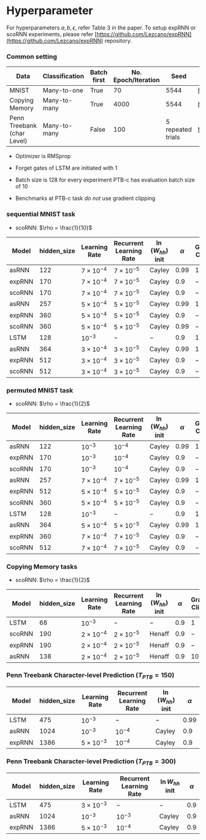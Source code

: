 # Hyperparameter

For hyperparameters $a, b, \epsilon$, refer Table $3$ in the paper.
To setup expRNN or scoRNN experiments, please refer [https://github.com/Lezcano/expRNN](https://github.com/Lezcano/expRNN) repository.

### Common setting

| Data | Classification | Batch first | No. Epoch/Iteration | Seed | Source |
| --- | --- | --- | --- | --- | --- |
| MNIST | Many-to-one | True | $70$ | $5544$ | http://yann.lecun.com/exdb/mnist/ |
| Copying Memory | Many-to-many | True | $4000$ | $5544$ | https://github.com/ajithcodesit/lstm_copy_task |
| Penn Treebank (char Level) | Many-to-many | False | $100$ | 5 repeated trials | http://www.fit.vutbr.cz/~imikolov/rnnlm/ |

- Optimizer is RMSprop
- Forget gates of LSTM are initiated with $1$

- Batch size is $128$  for every experiment PTB-c has evaluation batch size of $10$
- Benchmarks at PTB-c task *do not* use gradient clipping

### sequential MNIST task

- scoRNN: $\rho = \frac{1}{10}$

| Model | hidden_size | Learning Rate | Recurrent Learning Rate | $\ln(W_{hh})$ init | $\alpha$ | Gradient Clipping |
| --- | --- | --- | --- | --- | --- | --- |
| asRNN | $122$ | $7\times10^{-4}$ | $7\times10^{-5}$ | Cayley | $0.99$ | $10$ |
| expRNN | $170$ | $7\times10^{-4}$ | $7\times10^{-5}$ | Cayley  | $0.9$ | $-$ |
| scoRNN | $170$ | $7\times10^{-4}$ | $7\times10^{-5}$ | Cayley | $0.9$ | $-$ |
| asRNN | $257$ | $5\times10^{-4}$ | $5\times10^{-5}$ | Cayley | $0.99$ | $10$ |
| expRNN | $360$ | $5\times10^{-4}$ | $5\times10^{-5}$ | Cayley | $0.9$ | $-$ |
| scoRNN | $360$ | $5\times10^{-4}$ | $5\times10^{-5}$ | Cayley | $0.99$ | $-$ |
| LSTM | $128$ | $10^{-3}$ | $-$ | $-$ | $0.9$ | $1$ |
| asRNN | $364$ | $3\times10^{-4}$ | $3\times10^{-5}$ | Cayley | $0.99$ | $10$ |
| expRNN | $512$ | $3\times10^{-4}$ | $3\times10^{-5}$ | Cayley | $0.9$ | $-$ |
| scoRNN | $512$ | $3\times10^{-4}$ | $3\times10^{-5}$ | Cayley | $0.9$ | $-$ |

### permuted MNIST task

- scoRNN: $\rho = \frac{1}{2}$

| Model | hidden_size | Learning Rate | Recurrent Learning Rate | $\ln(W_{hh})$ init | $\alpha$ | Gradient Clipping |
| --- | --- | --- | --- | --- | --- | --- |
| asRNN | $122$ | $10^{-3}$ | $10^{-4}$ | Cayley | $0.99$ | $10$ |
| expRNN | $170$ | $10^{-3}$ | $10^{-4}$ | Cayley  | $0.9$ | $-$ |
| scoRNN | $170$ | $10^{-3}$ | $10^{-4}$ | Cayley  | $0.9$ | $-$ |
| asRNN | $257$ | $7\times10^{-4}$ | $7\times10^{-5}$ | Cayley  | $0.99$ | $10$ |
| expRNN | $512$ | $5\times10^{-4}$ | $5\times10^{-5}$ | Cayley  | $0.9$ | $-$ |
| scoRNN | $360$ | $5\times10^{-4}$ | $5\times10^{-5}$ | Cayley | $0.9$ | $-$ |
| LSTM | $128$ | $10^{-3}$ | $-$ | $-$ | $0.9$ | $1$ |
| asRNN | $364$ | $5\times10^{-4}$ | $5\times10^{-5}$ | Cayley  | $0.99$ | $10$ |
| expRNN | $360$ | $7\times10^{-4}$ | $7\times10^{-5}$ | Cayley  | $0.9$ | $-$ |
| scoRNN | $512$ | $7\times10^{-4}$ | $7\times10^{-5}$ | Cayley  | $0.9$ | $-$ |

### Copying Memory tasks

- scoRNN: $\rho = \frac{1}{2}$

| Model | hidden_size | Learning Rate | Recurrent Learning Rate | $\ln(W_{hh})$ init | $\alpha$ | Gradient Clipping |
| --- | --- | --- | --- | --- | --- | --- |
| LSTM | $68$ | $10^{-3}$ | $-$ | $-$ | $0.9$ | $1$ |
| scoRNN | $190$ | $2\times10^{-4}$ | $2\times10^{-5}$ | Henaff  | $0.9$ | $-$ |
| expRNN | $190$ | $2\times10^{-4}$ | $2\times10^{-5}$ | Henaff  | $0.9$ | $-$ |
| asRNN | $138$ | $2\times10^{-4}$ | $2\times10^{-5}$ | Henaff  | $0.9$ | $10$ |

### Penn Treebank Character-level Prediction ($T_{PTB}=150$)

| Model | hidden_size | Learning Rate | Recurrent Learning Rate | $\ln(W_{hh})$ init | $\alpha$ |
| --- | --- | --- | --- | --- | --- |
| LSTM | $475$ | $10^{-3}$ | $-$ | $-$ | $0.99$ |
| asRNN | $1024$ | $10^{-3}$ | $10^{-4}$ | Cayley | $0.9$ |
| expRNN | $1386$ | $5\times10^{-3}$ | $10^{-4}$ | Cayley | $0.9$ |

### Penn Treebank Character-level Prediction ($T_{PTB}=300$)

| Model | hidden_size | Learning Rate | Recurrent Learning Rate | $\ln{W_{hh}}$ init | $\alpha$ |
| --- | --- | --- | --- | --- | --- |
| LSTM | $475$ | $3\times10^{-3}$ | $-$ | $-$ | $0.9$ |
| asRNN | $1024$ | $10^{-3}$ | $10^{-3}$ | Cayley | $0.9$ |
| expRNN | $1386$ | $5\times10^{-3}$ | $10^{-4}$ | Cayley | $0.9$ |